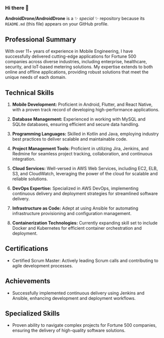 ### Hi there 👋

**AndroidDrone/AndroidDrone** is a ✨ _special_ ✨ repository because its `README.md` (this file) appears on your GitHub profile.

## Professional Summary

With over 11+ years of experience in Mobile Engineering, I have successfully delivered cutting-edge applications for Fortune 500 companies across diverse industries, including enterprise, healthcare, security, and IoT-based metering solutions. My expertise extends to both online and offline applications, providing robust solutions that meet the unique needs of each domain.

## Technical Skills

1. **Mobile Development:** Proficient in Android, Flutter, and React Native, with a proven track record of developing high-performance applications.
  
2. **Database Management:** Experienced in working with MySQL and SQLite databases, ensuring efficient and secure data handling.

3. **Programming Languages:** Skilled in Kotlin and Java, employing industry best practices to deliver scalable and maintainable code.

4. **Project Management Tools:** Proficient in utilizing Jira, Jenkins, and Redmine for seamless project tracking, collaboration, and continuous integration.

5. **Cloud Services:** Well-versed in AWS Web Services, including EC2, ELB, S3, and CloudWatch, leveraging the power of the cloud for scalable and reliable solutions.

6. **DevOps Expertise:** Specialized in AWS DevOps, implementing continuous delivery and deployment strategies for streamlined software delivery.

7. **Infrastructure as Code:** Adept at using Ansible for automating infrastructure provisioning and configuration management.

8. **Containerization Technologies:** Currently expanding skill set to include Docker and Kubernetes for efficient container orchestration and deployment.

## Certifications

- Certified Scrum Master: Actively leading Scrum calls and contributing to agile development processes.

## Achievements

- Successfully implemented continuous delivery using Jenkins and Ansible, enhancing development and deployment workflows.

## Specialized Skills

- Proven ability to navigate complex projects for Fortune 500 companies, ensuring the delivery of high-quality software solutions.

